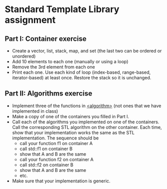 # Standard Template Library assignment

## Part I: Container exercise
* Create a vector, list, stack, map, and set (the last two can be ordered or unordered)
* Add 10 elements to each one (manually or using a loop)
* Remove the 3rd element from each one
* Print each one. Use each kind of loop (index-based, range-based, iterator-based) at least once. Restore the stack so it is unchanged.

## Part II: Algorithms exercise
* Implement three of the functions in [\<algorithm\>](https://www.cplusplus.com/reference/algorithm/) (not ones that we have implemented in class)
* Make a copy of one of the containers you filled in Part I.
* Call each of the algorithms you implemented on one of the containers. Call the corresponding STL algorithm on the other container. 
Each time, show that your implementation works the same as the STL implementation. The sequence should be
   - call your function f1 on container A
   - call std::f1 on container B
   - show that A and B are the same
   - call your function f2 on container A
   - call std::f2 on container B
   - show that A and B are the same
   - etc.
 * Make sure that your implementation is generic.
